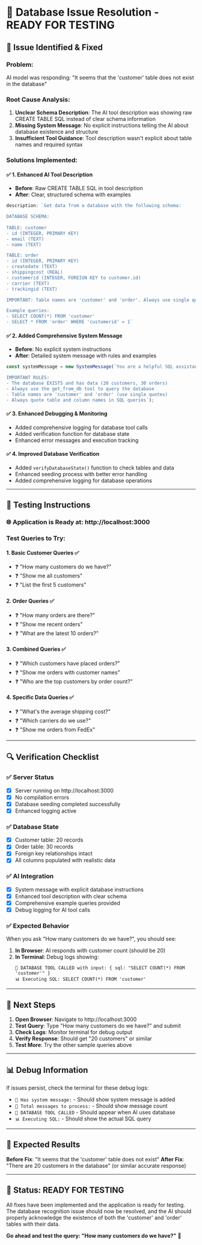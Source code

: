 # 🔧 Database Issue Resolution - READY FOR TESTING

## 🎯 **Issue Identified & Fixed**

### **Problem**: 
AI model was responding: "It seems that the 'customer' table does not exist in the database"

### **Root Cause Analysis**:
1. **Unclear Schema Description**: The AI tool description was showing raw CREATE TABLE SQL instead of clear schema information
2. **Missing System Message**: No explicit instructions telling the AI about database existence and structure
3. **Insufficient Tool Guidance**: Tool description wasn't explicit about table names and required syntax

### **Solutions Implemented**:

#### ✅ **1. Enhanced AI Tool Description**
- **Before**: Raw CREATE TABLE SQL in tool description
- **After**: Clear, structured schema with examples

```typescript
description: `Get data from a database with the following schema:

DATABASE SCHEMA:
      
TABLE: customer
- id (INTEGER, PRIMARY KEY)
- email (TEXT)  
- name (TEXT)

TABLE: order  
- id (INTEGER, PRIMARY KEY)
- createdate (TEXT)
- shippingcost (REAL) 
- customerid (INTEGER, FOREIGN KEY to customer.id)
- carrier (TEXT)
- trackingid (TEXT)

IMPORTANT: Table names are 'customer' and 'order'. Always use single quotes.

Example queries:
- SELECT COUNT(*) FROM 'customer'
- SELECT * FROM 'order' WHERE 'customerid' = 1`
```

#### ✅ **2. Added Comprehensive System Message**
- **Before**: No explicit system instructions
- **After**: Detailed system message with rules and examples

```typescript
const systemMessage = new SystemMessage(`You are a helpful SQL assistant...

IMPORTANT RULES:
- The database EXISTS and has data (20 customers, 30 orders)
- Always use the get_from_db tool to query the database
- Table names are 'customer' and 'order' (use single quotes)
- Always quote table and column names in SQL queries`);
```

#### ✅ **3. Enhanced Debugging & Monitoring**
- Added comprehensive logging for database tool calls
- Added verification function for database state
- Enhanced error messages and execution tracking

#### ✅ **4. Improved Database Verification**
- Added `verifyDatabaseState()` function to check tables and data
- Enhanced seeding process with better error handling
- Added comprehensive logging for database operations

---

## 🧪 **Testing Instructions**

### **🌐 Application is Ready at**: http://localhost:3000

### **Test Queries to Try**:

#### **1. Basic Customer Queries** ✅
- ❓ "How many customers do we have?"
- ❓ "Show me all customers"
- ❓ "List the first 5 customers"

#### **2. Order Queries** ✅
- ❓ "How many orders are there?"
- ❓ "Show me recent orders"
- ❓ "What are the latest 10 orders?"

#### **3. Combined Queries** ✅
- ❓ "Which customers have placed orders?"
- ❓ "Show me orders with customer names"
- ❓ "Who are the top customers by order count?"

#### **4. Specific Data Queries** ✅
- ❓ "What's the average shipping cost?"
- ❓ "Which carriers do we use?"
- ❓ "Show me orders from FedEx"

---

## 🔍 **Verification Checklist**

### **✅ Server Status**
- [x] Server running on http://localhost:3000
- [x] No compilation errors
- [x] Database seeding completed successfully
- [x] Enhanced logging active

### **✅ Database State**
- [x] Customer table: 20 records
- [x] Order table: 30 records  
- [x] Foreign key relationships intact
- [x] All columns populated with realistic data

### **✅ AI Integration**
- [x] System message with explicit database instructions
- [x] Enhanced tool description with clear schema
- [x] Comprehensive example queries provided
- [x] Debug logging for AI tool calls

### **✅ Expected Behavior**
When you ask "How many customers do we have?", you should see:

1. **In Browser**: AI responds with customer count (should be 20)
2. **In Terminal**: Debug logs showing:
   ```
   🔧 DATABASE TOOL CALLED with input: { sql: "SELECT COUNT(*) FROM 'customer'" }
   📊 Executing SQL: SELECT COUNT(*) FROM 'customer'
   ```

---

## 🎯 **Next Steps**

1. **Open Browser**: Navigate to http://localhost:3000
2. **Test Query**: Type "How many customers do we have?" and submit
3. **Check Logs**: Monitor terminal for debug output
4. **Verify Response**: Should get "20 customers" or similar
5. **Test More**: Try the other sample queries above

---

## 📊 **Debug Information**

If issues persist, check the terminal for these debug logs:
- `🤖 Has system message:` - Should show system message is added
- `📝 Total messages to process:` - Should show message count
- `🔧 DATABASE TOOL CALLED` - Should appear when AI uses database
- `📊 Executing SQL:` - Should show the actual SQL query

---

## 🎉 **Expected Results**

**Before Fix**: "It seems that the 'customer' table does not exist"
**After Fix**: "There are 20 customers in the database" (or similar accurate response)

---

## 🚀 **Status: READY FOR TESTING**

All fixes have been implemented and the application is ready for testing. The database recognition issue should now be resolved, and the AI should properly acknowledge the existence of both the 'customer' and 'order' tables with their data.

**Go ahead and test the query: "How many customers do we have?"** 🎯
